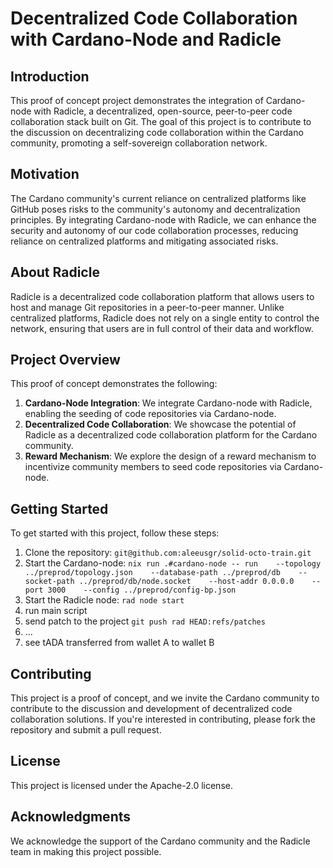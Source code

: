 **Decentralized Code Collaboration with Cardano-Node and Radicle**
===========================================================

**Introduction**
---------------

This proof of concept project demonstrates the integration of Cardano-node with Radicle, a decentralized, open-source, peer-to-peer code collaboration stack built on Git. The goal of this project is to contribute to the discussion on decentralizing code collaboration within the Cardano community, promoting a self-sovereign collaboration network.

**Motivation**
------------

The Cardano community's current reliance on centralized platforms like GitHub poses risks to the community's autonomy and decentralization principles. By integrating Cardano-node with Radicle, we can enhance the security and autonomy of our code collaboration processes, reducing reliance on centralized platforms and mitigating associated risks.

**About Radicle**
----------------

Radicle is a decentralized code collaboration platform that allows users to host and manage Git repositories in a peer-to-peer manner. Unlike centralized platforms, Radicle does not rely on a single entity to control the network, ensuring that users are in full control of their data and workflow.

**Project Overview**
------------------

This proof of concept demonstrates the following:

1. **Cardano-Node Integration**: We integrate Cardano-node with Radicle, enabling the seeding of code repositories via Cardano-node.
2. **Decentralized Code Collaboration**: We showcase the potential of Radicle as a decentralized code collaboration platform for the Cardano community.
3. **Reward Mechanism**: We explore the design of a reward mechanism to incentivize community members to seed code repositories via Cardano-node.

**Getting Started**
-----------------

To get started with this project, follow these steps:

1. Clone the repository: `git@github.com:aleeusgr/solid-octo-train.git`
2. Start the Cardano-node: `nix run .#cardano-node -- run    --topology ../preprod/topology.json    --database-path ../preprod/db    --socket-path ../preprod/db/node.socket    --host-addr 0.0.0.0    --port 3000    --config ../preprod/config-bp.json`
3. Start the Radicle node: `rad node start`
4. run main script
5. send patch to the project `git push rad HEAD:refs/patches`
6. ...
7. see tADA transferred from wallet A to wallet B

**Contributing**
---------------

This project is a proof of concept, and we invite the Cardano community to contribute to the discussion and development of decentralized code collaboration solutions. If you're interested in contributing, please fork the repository and submit a pull request.

**License**
-------

This project is licensed under the Apache-2.0 license.

**Acknowledgments**
----------------

We acknowledge the support of the Cardano community and the Radicle team in making this project possible.
